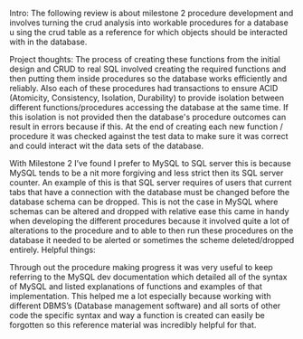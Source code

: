 

Intro:
The following review is about milestone 2 procedure development and involves turning the crud analysis into workable procedures for a database u
sing the crud table as a reference for which objects should be interacted with in the database.

Project thoughts:
The process of creating these functions from the initial design and CRUD to real SQL involved creating the required functions and 
then putting them inside procedures so the database works efficiently and reliably. Also each of these procedures had transactions to ensure
ACID (Atomicity, Consistency, Isolation, Durability) to provide isolation between different functions/procedures accessing the database
at the same time. If this isolation is not provided then the database's procedure outcomes can result in errors because if this.
At the end of creating each new function / procedure it was checked against the test data to make sure it was correct and could interact wit the data sets 
of the database.

With Milestone 2 I’ve found I prefer to MySQL to SQL server  this is because MySQL tends to be a nit more forgiving and less strict then its SQL server counter.
An example of this is that SQL server requires  of users that  current tabs that have a connection with the database must be changed before the database schema can be dropped.
This is not the case in MySQL where schemas can be altered and dropped with relative ease this came in handy when developing the different procedures
because it involved quite a lot of alterations to the procedure and to able to then run these procedures on the database it needed to be alerted or sometimes the scheme deleted/dropped entirely.
Helpful things:

Through out the procedure making progress it was very useful to keep referring to the MySQL dev documentation which detailed 
all of the syntax of MySQL and listed explanations of functions and examples of that implementation. This helped me a lot especially 
because working with different DBMS’s (Database management software) and all sorts of other code the specific syntax and way a function is 
created can easily be forgotten so this reference material was incredibly helpful for that.
